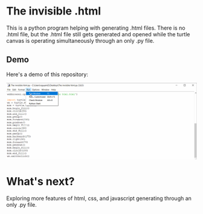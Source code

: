 # The invisible .html

This is a python program helping with generating .html files. There is no .html file, but the .html file still gets generated and opened while the turtle canvas is operating simultaneously through an only .py file.

## Demo

Here's a demo of this repository:

<img src='demo.gif' title='Demo' width='' alt='Demo' />

# What's next?
Exploring more features of html, css, and javascript generating through an only .py file.
